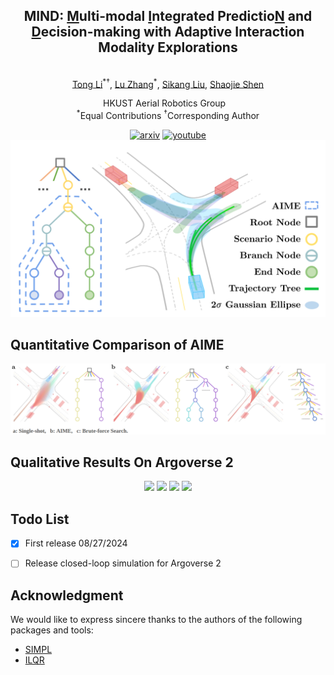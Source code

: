 <div align="center">
    <h2>MIND: <ins>M</ins>ulti-modal <ins>I</ins>ntegrated Predictio<ins>N</ins> and <ins>D</ins>ecision-making with Adaptive Interaction Modality Explorations</h2>
    <br>
        <a href="https://uav.hkust.edu.hk/current-members/" target="_blank">Tong Li</a><sup>*†</sup>,
        <a href="https://masterizumi.github.io/" target="_blank">Lu Zhang</a><sup>*</sup>,
        <a href="https://github.com/sikang" target="_blank">Sikang Liu</a>,
        <a href="https://uav.hkust.edu.hk/group/" target="_blank">Shaojie Shen</a>
    <p>
        <h45>
            HKUST Aerial Robotics Group &nbsp;&nbsp;
            <br>
        </h5>
        <sup>*</sup>Equal Contributions
        <sup>†</sup>Corresponding Author
    </p>
    <a href='https://arxiv.org/pdf/2408.13742'><img src='https://img.shields.io/badge/arXiv-MIND-red' alt='arxiv'></a>
    <a href='https://www.youtube.com/watch?v=Bwlb5Dz2OZQ'><img src='https://img.shields.io/badge/Video-MIND-blue' alt='youtube'></a>
</div>

<div align="center">
  <img src="misc/overview.png" alt="system overview" />
</div>

## Quantitative Comparison of AIME
<p align="center">
  <img src="misc/aime_quan.png"/>
</p>

## Qualitative Results On Argoverse 2
<p align="center">
  <img src="misc/av2_sim_1.gif" width = "200"/>
  <img src="misc/av2_sim_2.gif" width = "200"/>
  <img src="misc/av2_sim_3.gif" width = "200"/>
  <img src="misc/av2_sim_4.gif" width = "200"/>
</p>


## Todo List
- [x] First release 08/27/2024
- [ ] Release closed-loop simulation for Argoverse 2


## Acknowledgment
We would like to express sincere thanks to the authors of the following packages and tools:
- [SIMPL](https://github.com/HKUST-Aerial-Robotics/SIMPL)
- [ILQR](https://github.com/anassinator/ilqr)

